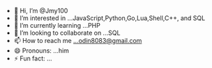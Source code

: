 - 👋 Hi, I’m @Jmy100
- 👀 I’m interested in ...JavaScript,Python,Go,Lua,Shell,C++, and SQL
- 🌱 I’m currently learning ...PHP
- 💞️ I’m looking to collaborate on ...SQL
- 📫 How to reach me ...odin8083@gmail.com
- 😄 Pronouns: ...him
- ⚡ Fun fact: ...

<!---
Jmy100/Jmy100 is a ✨ special ✨ repository because its `README.md` (this file) appears on your GitHub profile.
You can click the Preview link to take a look at your changes.
--->

